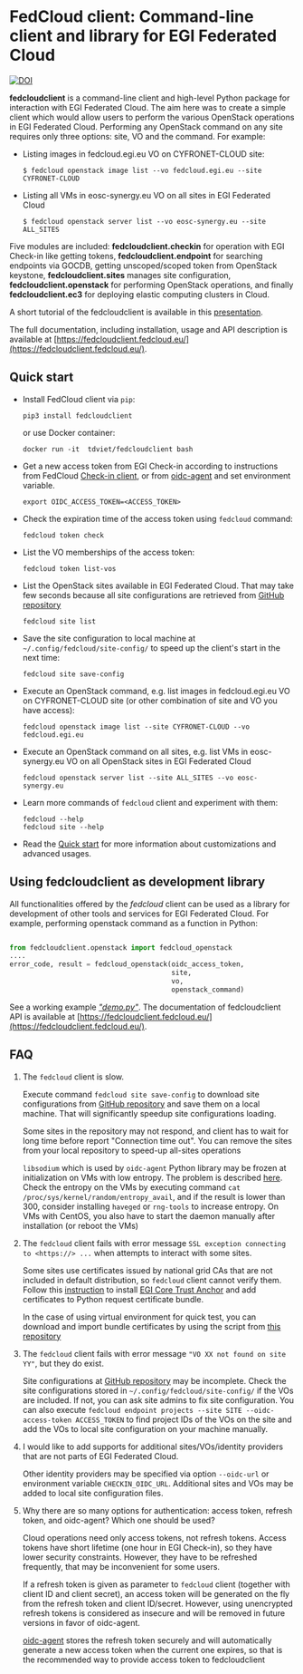 # FedCloud client: Command-line client and library for EGI Federated Cloud

[![DOI](https://zenodo.org/badge/336671726.svg)](https://zenodo.org/badge/latestdoi/336671726)


**fedcloudclient** is a command-line client and high-level Python package for
interaction with EGI Federated Cloud. The aim here was to create a simple client 
which would allow users to perform the various OpenStack operations in EGI 
Federated Cloud. Performing any OpenStack command on any site requires only 
three options: site, VO and the command. For example:

- Listing images in fedcloud.egi.eu VO on CYFRONET-CLOUD site:

  ```shell
  $ fedcloud openstack image list --vo fedcloud.egi.eu --site CYFRONET-CLOUD
  ```
- Listing all VMs in eosc-synergy.eu VO on all sites in EGI Federated Cloud

   ```shell
  $ fedcloud openstack server list --vo eosc-synergy.eu --site ALL_SITES
  ```

Five modules are
included: **fedcloudclient.checkin** for operation with EGI Check-in like
getting tokens, **fedcloudclient.endpoint** for searching endpoints via GOCDB,
getting unscoped/scoped token from OpenStack keystone, **fedcloudclient.sites** manages
site configuration, **fedcloudclient.openstack** for performing
OpenStack operations, and finally **fedcloudclient.ec3** for deploying elastic computing 
clusters in Cloud.

A short tutorial of the fedcloudclient is available in this
[presentation](https://docs.google.com/presentation/d/1aOdcceztXe8kZaIeVnioF9B0vIHLzJeklSNOdVCL3Rw/edit?usp=sharing).

The full documentation, including installation, usage and API description is
available at [https://fedcloudclient.fedcloud.eu/](https://fedcloudclient.fedcloud.eu/).

## Quick start

- Install FedCloud client via `pip`:

  ```shell
  pip3 install fedcloudclient
  ```

  or use Docker container:

  ```shell
  docker run -it  tdviet/fedcloudclient bash
  ```

- Get a new access token from EGI Check-in according to instructions from
  FedCloud [Check-in client](https://aai.egi.eu/fedcloud/), or from
  [oidc-agent](https://indigo-dc.gitbook.io/oidc-agent/user/oidc-gen/provider/egi)
  and set environment variable.

  ```shell
  export OIDC_ACCESS_TOKEN=<ACCESS_TOKEN>
  ```

- Check the expiration time of the access token using `fedcloud` command:

  ```shell
  fedcloud token check
  ```

- List the VO memberships of the access token:

  ```shell
  fedcloud token list-vos
  ```

- List the OpenStack sites available in EGI Federated Cloud. That may take few
  seconds because all site configurations are retrieved from
  [GitHub repository](https://github.com/EGI-Foundation/fedcloud-catchall-operations/tree/master/sites)

  ```shell
  fedcloud site list
  ```

- Save the site configuration to local machine at
  `~/.config/fedcloud/site-config/` to speed up the client's start in the next
  time:

  ```shell
  fedcloud site save-config
  ```

- Execute an OpenStack command, e.g. list images in fedcloud.egi.eu VO on
  CYFRONET-CLOUD site (or other combination of site and VO you have access):

  ```shell
  fedcloud openstack image list --site CYFRONET-CLOUD --vo fedcloud.egi.eu
  ```

- Execute an OpenStack command on all sites, e.g. list VMs in eosc-synergy.eu VO
  on all OpenStack sites in EGI Federated Cloud

  ```shell
  fedcloud openstack server list --site ALL_SITES --vo eosc-synergy.eu
  ```

- Learn more commands of `fedcloud` client and experiment with them:

  ```shell
  fedcloud --help
  fedcloud site --help
  ```

- Read the
  [Quick start](https://docs.google.com/presentation/d/1aOdcceztXe8kZaIeVnioF9B0vIHLzJeklSNOdVCL3Rw/edit?usp=sharing)
  for more information about customizations and advanced usages.

## Using fedcloudclient as development library

All functionalities offered by the _fedcloud_ client can be used as a library
for development of other tools and services for EGI Federated Cloud. For
example, performing openstack command as a function in Python:

```python

from fedcloudclient.openstack import fedcloud_openstack
....
error_code, result = fedcloud_openstack(oidc_access_token,
                                        site,
                                        vo,
                                        openstack_command)
```

See a working example
[_"demo.py"_](https://github.com/tdviet/fedcloudclient/blob/master/examples/demo.py).
The documentation of fedcloudclient API is available at
[https://fedcloudclient.fedcloud.eu/](https://fedcloudclient.fedcloud.eu/).

## FAQ

1. The `fedcloud` client is slow.

   Execute command `fedcloud site save-config` to download site configurations
   from
   [GitHub repository](https://github.com/EGI-Foundation/fedcloud-catchall-operations/tree/master/sites)
   and save them on a local machine. That will significantly speedup site
   configurations loading.

   Some sites in the repository may not respond, and client has to wait for long
   time before report "Connection time out". You can remove the sites from your
   local repository to speed-up all-sites operations

   `libsodium` which is used by `oidc-agent` Python library may be frozen at
   initialization on VMs with low entropy. The problem is described
   [here](https://doc.libsodium.org/usage#sodium_init-stalling-on-linux). Check
   the entropy on the VMs by executing command
   `cat /proc/sys/kernel/random/entropy_avail`, and if the result is lower than
   300, consider installing `haveged` or `rng-tools` to increase entropy. On VMs
   with CentOS, you also have to start the daemon manually after installation
   (or reboot the VMs)

1. The `fedcloud` client fails with error message
   `SSL exception connecting to <https://> ...` when attempts to interact with
   some sites.

   Some sites use certificates issued by national grid CAs that are not included
   in default distribution, so `fedcloud` client cannot verify them. Follow this
   [instruction](https://github.com/tdviet/python-requests-bundle-certs/blob/main/docs/Install_certificates.md)
   to install
   [EGI Core Trust Anchor](http://repository.egi.eu/category/production/cas/)
   and add certificates to Python request certificate bundle.

   In the case of using virtual environment for quick test, you can download and
   import bundle certificates by using the script from
   [this repository](https://github.com/tdviet/python-requests-bundle-certs)

1. The `fedcloud` client fails with error message
   `"VO XX not found on site YY"`, but they do exist.

   Site configurations at
   [GitHub repository](https://github.com/EGI-Foundation/fedcloud-catchall-operations/tree/master/sites)
   may be incomplete. Check the site configurations stored in
   `~/.config/fedcloud/site-config/` if the VOs are included. If not, you can
   ask site admins to fix site configuration. You can also execute
   `fedcloud endpoint projects --site SITE --oidc-access-token ACCESS_TOKEN` to
   find project IDs of the VOs on the site and add the VOs to local site
   configuration on your machine manually.

1. I would like to add supports for additional sites/VOs/identity providers that
   are not parts of EGI Federated Cloud.

   Other identity providers may be specified via option `--oidc-url` or
   environment variable `CHECKIN_OIDC_URL`. Additional sites and VOs may be
   added to local site configuration files.

1. Why there are so many options for authentication: access token, refresh
   token, and oidc-agent? Which one should be used?

   Cloud operations need only access tokens, not refresh tokens. Access tokens
   have short lifetime (one hour in EGI Check-in), so they have lower security
   constraints. However, they have to be refreshed frequently, that may be
   inconvenient for some users.

   If a refresh token is given as parameter to `fedcloud` client (together with
   client ID and client secret), an access token will be generated on the fly
   from the refresh token and client ID/secret. However, using unencrypted
   refresh tokens is considered as insecure and will be removed in future
   versions in favor of oidc-agent.

   [oidc-agent](https://indigo-dc.gitbook.io/oidc-agent/) stores the refresh
   token securely and will automatically generate a new access token when the
   current one expires, so that is the recommended way to provide access token
   to fedcloudclient
